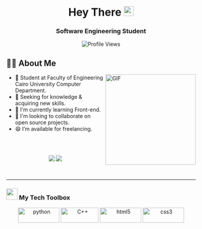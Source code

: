   <!-- welcome -->
  <h1 align="center">Hey There <img src="https://media.giphy.com/media/hvRJCLFzcasrR4ia7z/giphy.gif" width="26" /></h1>

  <h3 align="center">Software Engineering Student</h3>


   <!-- Views Counter -->
  </div>
  <div align="center">
    <img src="https://komarev.com/ghpvc/?username=Muhammed-7485&color=673ab7&style=for-the-badge" alt="Profile Views" />
  </div>


  <!-- About Me -->

  <h2>👨‍💻 About Me</h2>
  <!-- Gif -->
   <img align="right" top="500" height="240" alt="GIF" src="https://media.giphy.com/media/SWoSkN6DxTszqIKEqv/giphy.gif">
  <ul>
   <li>📌 Student at Faculty of Engineering Cairo University Computer Department.</em></li>
   <li>🧲 Seeking for knowledge & acquiring new skills.</li>
   <li>📌 I'm currently learning Front-end.</li>
   <li>🤝 I'm looking to collaborate on open source projects.</li>
   <li>😄 I’m available for freelancing.</li>
   
  </ul>

  <br/>
  <br/>

  <!-- MY Stats -->
   
  <p align="center">
      <img src="https://github-readme-stats.vercel.app/api/top-langs/?username=Muhammed-7485&count_private=true&theme=novatorem" />
      <img src="http://github-profile-summary-cards.vercel.app/api/cards/stats?username=Muhammed-7485&theme=github" />
  </p>

  <br />
  <hr />

  <!-- My Tech Toolbox -->
  <h3>
    <img src="https://media2.giphy.com/media/QssGEmpkyEOhBCb7e1/giphy.gif?cid=ecf05e47a0n3gi1bfqntqmob8g9aid1oyj2wr3ds3mg700bl&rid=giphy.gif" width="30">
    My Tech Toolbox
  </h3>
  <p align="center">
  <img src="https://img.shields.io/badge/Python-3776AB?style=for-the-badge&logo=python&logoColor=white" alt="python" width="110" height="40"/>
  <img src="https://img.shields.io/badge/C%2B%2B-00599C?style=for-the-badge&logo=c%2B%2B&logoColor=white" alt="C++" width="100" height="40"/> 
  <img src="https://img.shields.io/badge/HTML5-E34F26?style=for-the-badge&logo=html5&logoColor=white" alt="html5" width="110" height="40"/> 
  <img src="https://img.shields.io/badge/CSS3-1572B6?style=for-the-badge&logo=css3&logoColor=white" alt="css3" width="110" height="40"/> 
  </p>

